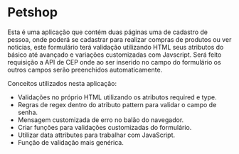 
# Petshop

Esta é uma aplicação que contém duas páginas uma de cadastro de pessoa, onde poderá se cadastrar para realizar compras de produtos ou ver noticias, este formulário terá validação utilizando HTML seus atributos do básico até avançado e variações customizadas com Javscript.
Será feito requisição a API de CEP onde ao ser inserido no campo do formulário os outros campos serão preenchidos automaticamente.

Conceitos utilizados nesta aplicação:

- Validações no próprio HTML utilizando os atributos required e type.
- Regras de regex dentro do atributo pattern para validar o campo de senha.
- Mensagem customizada de erro no balão do navegador.
- Criar funções para validações customizadas do formulário.
- Utilizar data attributes para trabalhar com JavaScript.
- Função de validação mais genérica.
